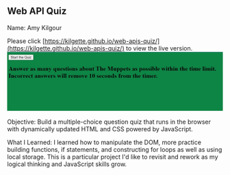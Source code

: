 ## Web API Quiz 

Name: Amy Kilgour

Please click [https://kilgette.github.io/web-apis-quiz/](https://kilgette.github.io/web-apis-quiz/) to view the live version.  
![Here is a screenshot of the page](./assets/images/screenshot.jpg)

Objective: 
Build a multiple-choice question quiz that runs in the browser with dynamically updated HTML and CSS 
powered by JavaScript. 

What I Learned: 
I learned how to manipulate the DOM, more practice building functions, if statements, and constructing 
for loops as well as using local storage. This is a particular project I'd like to revisit and rework as my logical thinking 
and JavaScript skills grow. 

